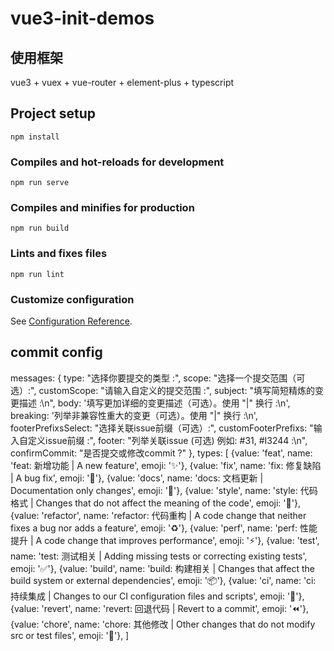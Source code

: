 # vue3-init-demos

## 使用框架
vue3 + vuex + vue-router + element-plus + typescript

## Project setup
```
npm install
```

### Compiles and hot-reloads for development
```
npm run serve
```

### Compiles and minifies for production
```
npm run build
```

### Lints and fixes files
```
npm run lint
```

### Customize configuration
See [Configuration Reference](https://cli.vuejs.org/config/).

## commit config
messages: {
    type: "选择你要提交的类型 :",
    scope: "选择一个提交范围（可选）:",
    customScope: "请输入自定义的提交范围 :",
    subject: "填写简短精炼的变更描述 :\n",
    body: '填写更加详细的变更描述（可选）。使用 "|" 换行 :\n',
    breaking: '列举非兼容性重大的变更（可选）。使用 "|" 换行 :\n',
    footerPrefixsSelect: "选择关联issue前缀（可选）:",
    customFooterPrefixs: "输入自定义issue前缀 :",
    footer: "列举关联issue (可选) 例如: #31, #I3244 :\n",
    confirmCommit: "是否提交或修改commit ?"
},
types: [
    {value: 'feat',     name: 'feat:        新增功能 | A new feature', emoji: '✨'},
    {value: 'fix',      name: 'fix:         修复缺陷 | A bug fix', emoji: '🐛'},
    {value: 'docs',     name: 'docs:        文档更新 | Documentation only changes', emoji: ':memo:'},
    {value: 'style',    name: 'style:       代码格式 | Changes that do not affect the meaning of the code', emoji: '💄'},
    {value: 'refactor', name: 'refactor:    代码重构 | A code change that neither fixes a bug nor adds a feature', emoji: '♻️'},
    {value: 'perf',     name: 'perf:        性能提升 | A code change that improves performance', emoji: '⚡️'},
    {value: 'test',     name: 'test:        测试相关 | Adding missing tests or correcting existing tests', emoji: '✅'},
    {value: 'build',    name: 'build:       构建相关 | Changes that affect the build system or external dependencies', emoji: '📦️'},
    {value: 'ci',       name: 'ci:          持续集成 | Changes to our CI configuration files and scripts', emoji: '🎡'},
    {value: 'revert',   name: 'revert:      回退代码 | Revert to a commit', emoji: '⏪️'},
    {value: 'chore',    name: 'chore:       其他修改 | Other changes that do not modify src or test files', emoji: '🔨'},
]
